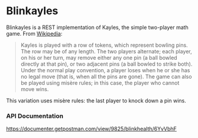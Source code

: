 # Blinkayles

Blinkayles is a REST implementation of Kayles, the simple two-player math game. From [Wikipedia](https://en.wikipedia.org/wiki/Kayles):

> Kayles is played with a row of tokens, which represent bowling pins. The row may be of any length. The two players alternate; each player, on his or her turn, may remove either any one pin (a ball bowled directly at that pin), or two adjacent pins (a ball bowled to strike both). Under the normal play convention, a player loses when he or she has no legal move (that is, when all the pins are gone). The game can also be played using misère rules; in this case, the player who cannot move wins.

This variation uses misère rules: the last player to knock down a pin wins.

### API Documentation

https://documenter.getpostman.com/view/9825/blinkhealth/6YvVbhF
